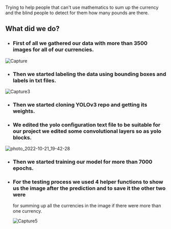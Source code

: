 Trying to help people that can't use mathematics to sum up the currency and the blind people to detect for them how many pounds are there.

## What did we do?

- ### First of all we gathered our data with more than 3500 images for all of our currencies.

![Capture](https://user-images.githubusercontent.com/72711083/197255929-447ce93a-05c6-48ae-b2a9-0dc1f63c483c.PNG)


- ### Then we started labeling the data using bounding boxes and labels in txt files.

![Capture3](https://user-images.githubusercontent.com/72711083/197256651-eaff61a1-e15a-4039-9492-bde4a7bf0c9f.PNG)


- ### Then we started cloning YOLOv3 repo and getting its weights.

- ### We edited the yolo configuration text file to be suitable for our project we edited some convolutional layers so as yolo blocks.
![photo_2022-10-21_19-42-28](https://user-images.githubusercontent.com/72711083/197256985-877060f1-9ca2-4bb7-b54b-c9764667c5ee.jpg)


- ### Then we started training our model for more than 7000 epochs.

- ### For the testing process we used 4 helper functions to show us the image after the prediction and to save it the other two were
  for summing up all the currencies in the image if there were more than one currency.
  
  ![Capture5](https://user-images.githubusercontent.com/72711083/197257170-6a69afd8-96e9-46f4-aa73-5133ac573cc2.PNG)
